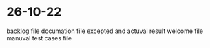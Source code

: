 # 26-10-22
backlog file
documation file
excepted and actuval result
welcome file
manuval test cases file
